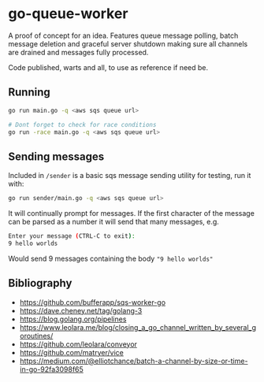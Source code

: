 # go-queue-worker 

A proof of concept for an idea. Features queue message polling, batch message deletion and graceful server shutdown making sure all channels are drained and messages fully processed.

Code published, warts and all, to use as reference if need be.

## Running
```sh
go run main.go -q <aws sqs queue url>

# Dont forget to check for race conditions
go run -race main.go -q <aws sqs queue url>
```

## Sending messages
Included in `/sender` is a basic sqs message sending utility for testing, run it with:
```sh
go run sender/main.go -q <aws sqs queue url>
```

It will continually prompt for messages. If the first character of the message can be parsed as a number it will send that many messages, e.g.
```sh
Enter your message (CTRL-C to exit):
9 hello worlds
```
Would send 9 messages containing the body `"9 hello worlds"`

## Bibliography

- https://github.com/bufferapp/sqs-worker-go
- https://dave.cheney.net/tag/golang-3
- https://blog.golang.org/pipelines
- https://www.leolara.me/blog/closing_a_go_channel_written_by_several_goroutines/
- https://github.com/leolara/conveyor
- https://github.com/matryer/vice
- https://medium.com/@elliotchance/batch-a-channel-by-size-or-time-in-go-92fa3098f65

